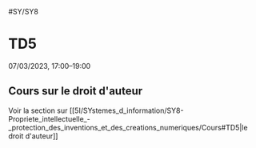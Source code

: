 #SY/SY8 
# TD5
07/03/2023, 17:00–19:00

## Cours sur le droit d'auteur
Voir la section sur [[5I/SYstemes_d_information/SY8-Propriete_intellectuelle_-_protection_des_inventions_et_des_creations_numeriques/Cours#TD5|le droit d'auteur]]
